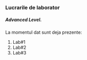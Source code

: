 ### Lucrarile de laborator      
##### Advanced Level.
La momentul dat sunt deja prezente:
1. Lab#1
2. Lab#2
3. Lab#3
